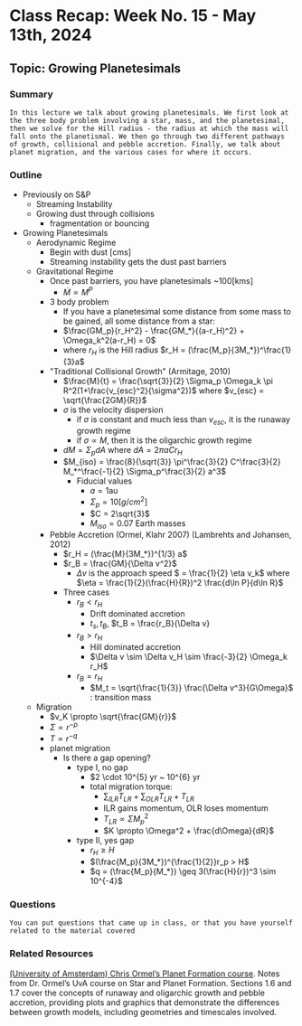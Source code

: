 
# Class Recap: Week No. 15 - May 13th, 2024
## Topic: Growing Planetesimals 

### Summary
```
In this lecture we talk about growing planetesimals. We first look at the three body problem involving a star, mass, and the planetesimal, then we solve for the Hill radius - the radius at which the mass will fall onto the planetismal. We then go through two different pathways of growth, collisional and pebble accretion. Finally, we talk about planet migration, and the various cases for where it occurs.
```

### Outline 
  - Previously on S&P
    - Streaming Instability
    - Growing dust through collisions
      - fragmentation or bouncing
  - Growing Planetesimals
    - Aerodynamic Regime
      - Begin with dust [cms]
      - Streaming instability gets the dust past barriers
    - Gravitational Regime
      - Once past barriers, you have planetesimals ~100[kms]
        - $\dot{M} \propto M^P$
      - 3 body problem
        - If you have a planetesimal some distance from some mass to be gained, all some distance from a star:
        - $\frac{GM_p}{r_H^2} - \frac{GM_*}{(a-r_H)^2} + \Omega_k^2(a-r_H) = 0$
        - where $r_H$ is the Hill radius $r_H = (\frac{M_p}{3M_*})^\frac{1}{3}a$
      - "Traditional Collisional Growth" (Armitage, 2010)
        - $\frac{M}{t} = \frac{\sqrt{3}}{2} \Sigma_p \Omega_k \pi R^2(1+\frac{v_{esc}^2}{\sigma^2})$ where $v_{esc} = \sqrt{\frac{2GM}{R}}$
        - $\sigma$ is the velocity dispersion
          - if $\sigma$ is constant and much less than $v_{esc}$, it is the runaway growth regime
          - if $\sigma \propto M$, then it is the oligarchic growth regime
        - $dM = \Sigma_p dA$ where $dA = 2\pi a C r_H$
        - $M_{iso} = \frac{8}{\sqrt{3}} \pi^\frac{3}{2} C^\frac{3}{2} M_*^\frac{-1}{2} \Sigma_p^\frac{3}{2} a^3$
          - Fiducial values
            - $a = 1$au
            - $\Sigma_p = 10 [g/cm^2]$
            - $C = 2\sqrt{3}$
            - $M_{iso} = 0.07$ Earth masses
      - Pebble Accretion (Ormel, Klahr 2007) (Lambrehts and Johansen, 2012)
        - $r_H = (\frac{M}{3M_*})^{1/3} a$
        - $r_B = \frac{GM}{\Delta v^2}$
          - $\Delta v$ is the approach speed $ = \frac{1}{2} \eta v_k$ where $\eta = \frac{1}{2}(\frac{H}{R})^2 \frac{d\ln P}{d\ln R}$
        - Three cases
          - $r_B < r_H$
            - Drift dominated accretion
            - $t_s , t_B$, $t_B = \frac{r_B}{\Delta v}
          - $r_B > r_H$
            - Hill dominated accretion
            - $\Delta v \sim \Delta v_H \sim \frac{-3}{2} \Omega_k r_H$
          - $r_B = r_H$
            - $M_t = \sqrt{\frac{1}{3}} \frac{\Delta v^3}{G\Omega}$ : transition mass
    - Migration
      - $v_K \propto \sqrt{\frac{GM}{r}}$
      - $\Sigma \propto r^{-p}$
      - $T \propto r^{-q}$
      - planet migration
        - Is there a gap opening?
          - type I, no gap
            - $2 \cdot 10^{5} yr ~ 10^{6} yr
            - total migration torque:
              - $\sum_{ILR} T_{LR} + \sum_{OLR} T_{LR} + T_{LR}$
              - ILR gains momentum, OLR loses momentum
              - $T_{LR} \propto \Sigma M_p^2$
              - $K \propto \Omega^2 + \frac{d\Omega}{dR}$
          - type II, yes gap
            - $r_H\geq H$
            - $(\frac{M_p}{3M_*})^{\frac{1}{2}}r_p > H$
            - $q = (\frac{M_p}{M_*}) \geq 3(\frac{H}{r})^3 \sim 10^{-4}$

### Questions 
```
You can put questions that came up in class, or that you have yourself related to the material covered
```

### Related Resources
[(University of Amsterdam) Chris Ormel’s Planet Formation course](https://staff.fnwi.uva.nl/c.w.ormel/Teaching/planet-formation.pdf). Notes from Dr. Ormel’s UvA course on Star and Planet Formation. Sections 1.6 and 1.7 cover the concepts of runaway and oligarchic growth and pebble accretion, providing plots and graphics that demonstrate the differences between growth models, including geometries and timescales involved.
